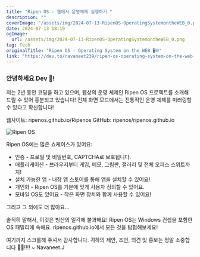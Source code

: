 ```yaml
---
title: "Ripen OS - 웹에서 운영체제 실행하기 "
description: ""
coverImage: "/assets/img/2024-07-13-RipenOS-OperatingSystemontheWEB_0.png"
date: 2024-07-13 18:19
ogImage:
  url: /assets/img/2024-07-13-RipenOS-OperatingSystemontheWEB_0.png
tag: Tech
originalTitle: "Ripen OS - Operating System on the WEB 🖥️🌐"
link: "https://dev.to/navaneet239/ripen-os-operating-system-on-the-web-21f2"
---
```


### 안녕하세요 Dev 🙏!

저는 2년 동안 코딩을 하고 있으며, 웹상의 운영 체제인 Ripen OS 프로젝트를 소개해 드릴 수 있어 흥분되고 있습니다! 전체 화면 모드에서는 전통적인 운영 체제를 미러링할 수 있다고 확신합니다!

웹사이트: ripenos.github.io/Ripenos
GitHub: ripenos/ripenos.github.io

![Ripen OS](/assets/img/2024-07-13-RipenOS-OperatingSystemontheWEB_0.png)

<div class="content-ad"></div>

Ripen OS에는 많은 쇼케이스가 있어요:

- 인증 - 프로필 및 비밀번호, CAPTCHA로 보호됩니다.
- 애플리케이션 - 브라우저부터 게임, 메모, 그림판, 갤러리 및 전체 오피스 스위트까지!
- 설치 가능한 앱 - 내장 앱 스토어를 통해 앱을 설치할 수 있어요!
- 개인화 - Ripen OS를 기분에 맞게 사용자 정의할 수 있어요.
- 모바일 OS도 있어요 - 작은 화면 장치와 함께 사용할 수 있어요!

그리고 그 외에도 더 많아요...

솔직히 말해서, 이것은 빙산의 일각에 불과해요! Ripen OS는 Windows 컨셉을 포함한 OS 패밀리에 속해요. ripenos.github.io에서 모든 것을 탐험해보세요!

<div class="content-ad"></div>

여기까지 스크롤해 주셔서 감사합니다. 귀하의 제안, 조언, 의견 및 홍보는 정말 소중합니다 🙏🤩!!!!
~ Navaneet.J
